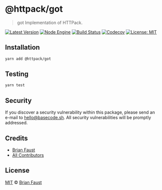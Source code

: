 # @httpack/got

> got Implementation of HTTPack.

[![Latest Version](https://badgen.now.sh/npm/v/@httpack/got)](https://www.npmjs.com/package/@httpack/got)
[![Node Engine](https://badgen.now.sh/npm/node/@httpack/got)](https://www.npmjs.com/package/@httpack/got)
[![Build Status](https://badgen.now.sh/circleci/github/@httpack/got)](https://circleci.com/gh/@httpack/got)
[![Codecov](https://badgen.now.sh/codecov/c/github/@httpack/got)](https://codecov.io/gh/@httpack/got)
[![License: MIT](https://badgen.now.sh/badge/license/MIT/green)](https://opensource.org/licenses/MIT)

## Installation

```bash
yarn add @httpack/got
```

## Testing

```bash
yarn test
```

## Security

If you discover a security vulnerability within this package, please send an e-mail to hello@basecode.sh. All security vulnerabilities will be promptly addressed.

## Credits

-   [Brian Faust](https://github.com/faustbrian)
-   [All Contributors](../../../../contributors)

## License

[MIT](LICENSE) © [Brian Faust](https://basecode.sh)
